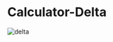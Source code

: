 # Calculator-Delta

![delta](https://user-images.githubusercontent.com/20402746/51285838-a6a22380-19f0-11e9-934f-a76b1b876543.jpg)
